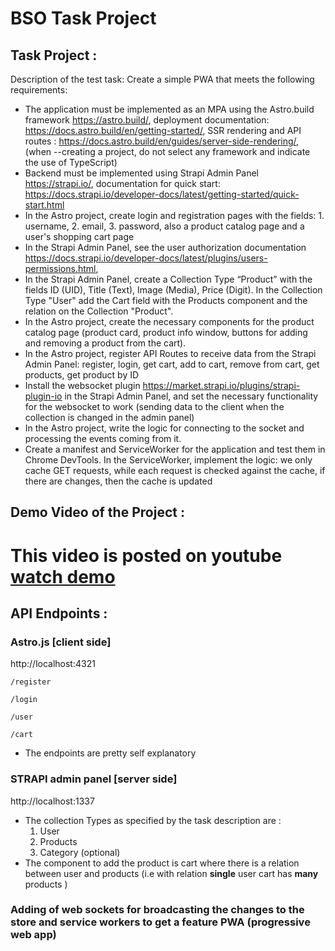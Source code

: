 # BSO Task Project

## Task Project :

Description of the test task:
Create a simple PWA that meets the following requirements:
- The application must be implemented as an MPA using the Astro.build framework https://astro.build/, deployment documentation: https://docs.astro.build/en/getting-started/, SSR rendering and API routes : https://docs.astro.build/en/guides/server-side-rendering/, (when --creating a project, do not select any framework and indicate the use of TypeScript)
- Backend must be implemented using Strapi Admin Panel https://strapi.io/, documentation for quick start: https://docs.strapi.io/developer-docs/latest/getting-started/quick-start.html
- In the Astro project, create login and registration pages with the fields: 1. username, 2. email, 3. password, also a product catalog page and a user's shopping cart page
- In the Strapi Admin Panel, see the user authorization documentation https://docs.strapi.io/developer-docs/latest/plugins/users-permissions.html,
- In the Strapi Admin Panel, create a Collection Type “Product” with the fields ID (UID), Title (Text), Image (Media), Price (Digit). In the Collection Type "User" add the Cart field with the Products component and the relation on the Collection "Product".
- In the Astro project, create the necessary components for the product catalog page (product card, product info window, buttons for adding and removing a product from the cart).
- In the Astro project, register API Routes to receive data from the Strapi Admin Panel: register, login, get cart, add to cart, remove from cart, get products, get product by ID
- Install the websocket plugin https://market.strapi.io/plugins/strapi-plugin-io in the Strapi Admin Panel, and set the necessary functionality for the websocket to work (sending data to the client when the collection is changed in the admin panel)
- In the Astro project, write the logic for connecting to the socket and processing the events coming from it.
- Create a manifest and ServiceWorker for the application and test them in Chrome DevTools. In the ServiceWorker, implement the logic: we only cache GET requests, while each request is checked against the cache, if there are changes, then the cache is updated

## Demo Video of the Project :

# This video is posted on youtube [watch demo](https://www.youtube.com/watch?v=b8_O5vBPni0)

## API Endpoints :

### Astro.js [client side]

http://localhost:4321

```
/register
``` 
```
/login
```
```
/user
```
```
/cart
```

- The endpoints are pretty self explanatory

### STRAPI admin panel [server side]

http://localhost:1337

- The collection Types as specified by the task description are :
  1. User
  2. Products
  3. Category (optional)
-  The component to add the product is cart where there is a relation between user and products (i.e with relation **single** user cart has **many** products )

### Adding of web sockets for broadcasting the changes to the store and service workers to get a feature PWA (progressive web app) 



